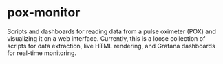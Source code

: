 # pox-monitor
Scripts and dashboards for reading data from a pulse oximeter (POX) and visualizing it on a web interface. Currently, this is a loose collection of scripts for data extraction, live HTML rendering, and Grafana dashboards for real-time monitoring.
